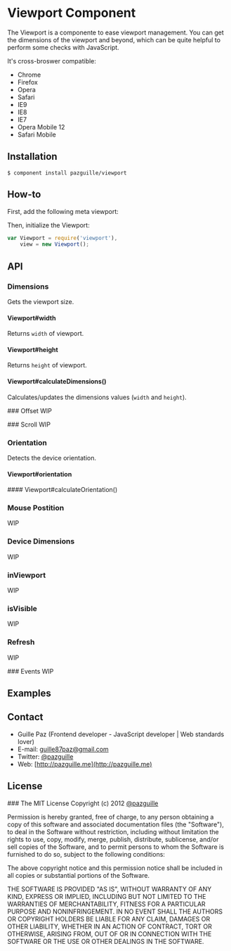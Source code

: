 # Viewport Component

The Viewport is a componente to ease viewport management. You can get the dimensions of the viewport and beyond, which can be quite helpful to perform some checks with JavaScript.

It's cross-broswer compatible:
- Chrome
- Firefox
- Opera
- Safari
- IE9
- IE8
- IE7
- Opera Mobile 12
- Safari Mobile

## Installation

    $ component install pazguille/viewport

## How-to
First, add the following meta viewport:
	<meta name="viewport" content="width=device-width,initial-scale=1.0">

Then, initialize the Viewport:
```js
var Viewport = require('viewport'),
	view = new Viewport();
```

## API

### Dimensions
Gets the viewport size.

#### Viewport#width
Returns `width` of viewport.

#### Viewport#height
Returns `height` of viewport.

#### Viewport#calculateDimensions()
Calculates/updates the dimensions values (`width` and `height`).

### Offset
WIP

### Scroll
WIP

### Orientation
Detects the device orientation.

#### Viewport#orientation

#### Viewport#calculateOrientation()

### Mouse Postition
WIP

### Device Dimensions
WIP

### inViewport
WIP

### isVisible
WIP

### Refresh
WIP

### Events
WIP

## Examples

## Contact
- Guille Paz (Frontend developer - JavaScript developer | Web standards lover)
- E-mail: [guille87paz@gmail.com](mailto:guille87paz@gmail.com)
- Twitter: [@pazguille](http://twitter.com/pazguille)
- Web: [http://pazguille.me](http://pazguille.me)

## License
### The MIT License
Copyright (c) 2012 [@pazguille](http://twitter.com/pazguille)

Permission is hereby granted, free of charge, to any person obtaining a copy
of this software and associated documentation files (the "Software"), to deal
in the Software without restriction, including without limitation the rights
to use, copy, modify, merge, publish, distribute, sublicense, and/or sell
copies of the Software, and to permit persons to whom the Software is
furnished to do so, subject to the following conditions:

The above copyright notice and this permission notice shall be included in
all copies or substantial portions of the Software.

THE SOFTWARE IS PROVIDED "AS IS", WITHOUT WARRANTY OF ANY KIND, EXPRESS OR
IMPLIED, INCLUDING BUT NOT LIMITED TO THE WARRANTIES OF MERCHANTABILITY,
FITNESS FOR A PARTICULAR PURPOSE AND NONINFRINGEMENT. IN NO EVENT SHALL THE
AUTHORS OR COPYRIGHT HOLDERS BE LIABLE FOR ANY CLAIM, DAMAGES OR OTHER
LIABILITY, WHETHER IN AN ACTION OF CONTRACT, TORT OR OTHERWISE, ARISING FROM,
OUT OF OR IN CONNECTION WITH THE SOFTWARE OR THE USE OR OTHER DEALINGS IN
THE SOFTWARE.